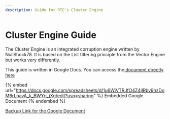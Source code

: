 ```yaml
---
description: Guide for RTC's Cluster Engine
---
```


# Cluster Engine Guide

The Cluster Engine is an integrated corruption engine written by NullShock78. It is based on the List filtering principle from the Vector Engine but works very differently.

This guide is written in Google Docs. You can access the[ document directly here](https://docs.google.com/spreadsheets/d/1u6WiVTRJfO4Z4jlRby9hzDoM6rLpavA\_k\_BWYrj\_jXg/edit?usp=sharing)

{% embed url="https://docs.google.com/spreadsheets/d/1u6WiVTRJfO4Z4jlRby9hzDoM6rLpavA_k_BWYrj_jXg/edit?usp=sharing" %}
Embedded Google Document
{% endembed %}

[Backup Link for the Google Document](https://docs.google.com/spreadsheets/d/1ENLRdcPzweTsJ9v6kPBvSKoi\_uwNVCbKzvDo5zqd6y4/edit?usp=sharing)
